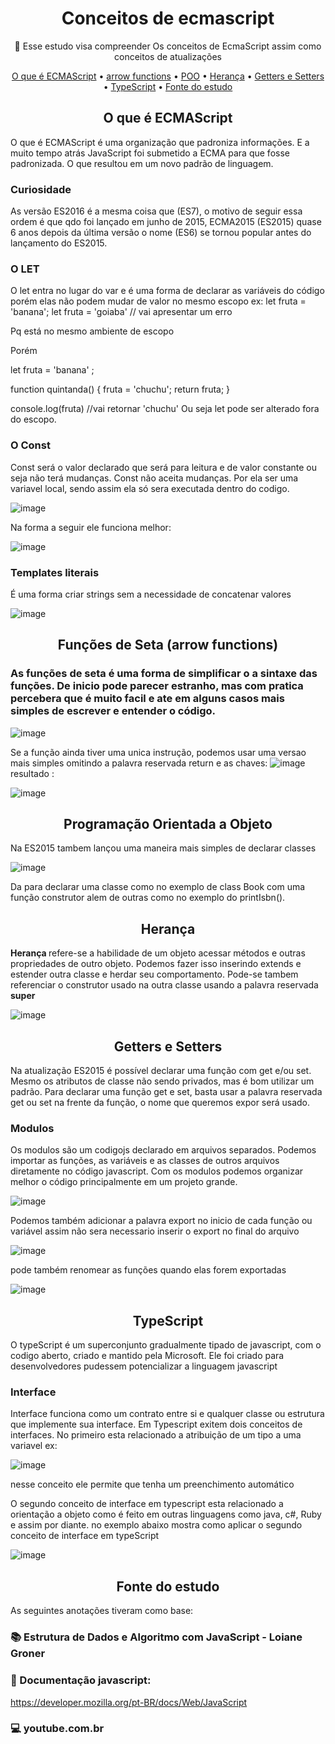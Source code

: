 <h1 align="center">Conceitos de ecmascript</h1>


<p align="center">🚀 Esse estudo visa compreender Os conceitos de EcmaScript assim como conceitos de atualizações  </p>

<p align="center">
 <a href="#operador">O que é ECMAScript</a> •
 <a href="#igualdade">arrow functions</a> • 
 <a href="#condicionais">POO</a> • 
 <a href="#lacos">Herança</a> • 
 <a href="#funcoes">Getters e Setters</a> • 
 <a href="#poo">TypeScript</a> • 
 <a href="#fonte">Fonte do estudo</a>
</p>


<h2 align="center">O que é ECMAScript </h2>

O que é ECMAScript é uma organização que padroniza informações. E a muito tempo atrás JavaScript foi submetido a ECMA para que fosse padronizada. O que resultou em um novo padrão de linguagem.

### Curiosidade
As versão ES2016 é a mesma coisa que (ES7), o motivo de seguir essa ordem é que qdo foi lançado em junho de 2015, ECMA2015 (ES2015) quase 6 anos depois da última versão o nome (ES6) se tornou popular antes do lançamento do ES2015.

<h3>O LET</h3>
O let entra no lugar do var e é uma forma de declarar as variáveis do código porém elas não podem mudar de valor no mesmo escopo ex:
let fruta = 'banana';
let fruta = 'goiaba' // vai apresentar um erro

Pq está no mesmo ambiente de escopo

Porém

let fruta = 'banana' ;

function quintanda() {
fruta = 'chuchu';
return fruta;
}

console.log(fruta) //vai retornar 'chuchu'
Ou seja let pode ser alterado fora do escopo.

<h3>O Const</h3>
Const será o valor declarado que será para leitura e de valor constante ou seja não terá mudanças. Const não aceita mudanças. Por ela ser uma variavel local, sendo assim ela só sera executada dentro do codigo.

![image](https://user-images.githubusercontent.com/64383080/157348748-a9e1b0b8-b2cf-4601-8449-cff3fe5d88c3.png)

Na forma a seguir ele funciona melhor:

![image](https://user-images.githubusercontent.com/64383080/157348837-0935ae78-5ee8-4d29-a5fd-1890c5e94656.png)


<h3>Templates literais</h3>

É uma forma criar strings sem a necessidade de concatenar valores

![image](https://user-images.githubusercontent.com/64383080/157348946-246e0df3-5fe0-425f-8372-7d2cfb152230.png)


<h2 align="center">Funções de Seta (arrow functions)
 </h2>

 ### As funções de seta é uma forma de simplificar o a sintaxe das funções. De inicio pode parecer estranho, mas com pratica percebera que é muito facil e ate em alguns casos mais simples de escrever e entender o código.

![image](https://user-images.githubusercontent.com/64383080/157349981-700163a6-aa20-4ac2-9924-e3b621e014cb.png)

Se a função ainda tiver uma unica instrução, podemos usar uma versao mais simples omitindo a palavra reservada return e as chaves:
![image](https://user-images.githubusercontent.com/64383080/157350051-223efc5b-0036-42ac-87b3-062d6f2b5cdc.png)
resultado : 

![image](https://user-images.githubusercontent.com/64383080/157350112-ec5aeddc-c159-4473-9a56-ea280b3d8c6a.png)


<h2 align="center"> Programação Orientada a Objeto
</h2>
Na ES2015 tambem lançou uma maneira mais simples de declarar classes 

![image](https://user-images.githubusercontent.com/64383080/157350722-1f8c9074-ff98-47d6-93a5-ac1dd6859855.png)

Da para declarar uma classe como no exemplo de class Book com uma função construtor alem de outras como no exemplo do printIsbn().

<h2 align="center"> Herança</h2>

<strong> Herança </strong> refere-se a habilidade de um objeto acessar métodos e outras propriedades de outro objeto.
Podemos fazer isso inserindo extends e estender outra classe e herdar seu comportamento. Pode-se tambem referenciar o construtor usado na outra classe usando a palavra reservada <strong> super </strong>

![image](https://user-images.githubusercontent.com/64383080/157351102-609f48f6-f11d-430f-a145-1a300110b037.png)


<h2 align="center">Getters e Setters</h2>

Na atualização ES2015 é possível declarar uma função com get e/ou set. Mesmo os atributos de classe não sendo privados, mas é bom utilizar um padrão. Para declarar uma função get e set, basta usar a palavra reservada get ou set na frente da função, o nome que queremos expor será usado.

<h3>Modulos</h3>

Os modulos são um codigojs declarado em arquivos separados. Podemos importar as funções, as variáveis e as classes de outros arquivos diretamente no código javascript. Com os modulos podemos organizar melhor o código principalmente em um projeto grande.

![image](https://user-images.githubusercontent.com/64383080/157352304-a6122388-ef65-4083-b87c-a45f901c4bd0.png)

Podemos também adicionar a palavra export no inicio de cada função ou variável assim não sera necessario inserir o export no final do arquivo

![image](https://user-images.githubusercontent.com/64383080/157352382-280f6cba-5b9f-41bd-af73-e3bdfd908a75.png)

pode também renomear as funções quando elas forem exportadas

![image](https://user-images.githubusercontent.com/64383080/157352622-f95b9de5-9b53-4581-9c96-acbcd5dbed5b.png)

<h2 align="center"> TypeScript </h2>

O typeScript é um superconjunto  gradualmente tipado de javascript, com o codigo aberto, criado e mantido pela Microsoft. Ele foi criado para desenvolvedores pudessem potencializar a linguagem javascript 

<h3>Interface</h3>
Interface funciona como um contrato entre si e qualquer classe ou estrutura que implemente sua interface.
Em Typescript exitem dois conceitos de interfaces.
No primeiro esta relacionado a atribuição de um tipo a uma variavel ex:

![image](https://user-images.githubusercontent.com/64383080/157352965-9c3c0c88-bf5b-46c4-9ccc-c3055cddbc13.png)

nesse conceito ele permite que tenha um preenchimento automático

O segundo conceito de interface em typescript esta relacionado a orientação a objeto como é feito em outras linguagens como java, c#, Ruby e assim por diante. no exemplo abaixo mostra como aplicar o segundo conceito de interface em typeScript

![image](https://user-images.githubusercontent.com/64383080/157353222-1968fb6c-c0a7-45d2-ae27-baf2c9f2bd8f.png)

<h2 align="center">Fonte do estudo </h2>
As seguintes anotações tiveram como base:

### 📚 Estrutura de Dados e Algoritmo com JavaScript - Loiane Groner
### 📄  Documentação javascript:

<a>https://developer.mozilla.org/pt-BR/docs/Web/JavaScript</a>

### 💻 youtube.com.br
